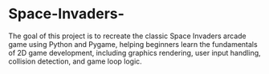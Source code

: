 # Space-Invaders-
The goal of this project is to recreate the classic Space Invaders arcade game using Python and Pygame, helping beginners learn the fundamentals of 2D game development, including graphics rendering, user input handling, collision detection, and game loop logic.
